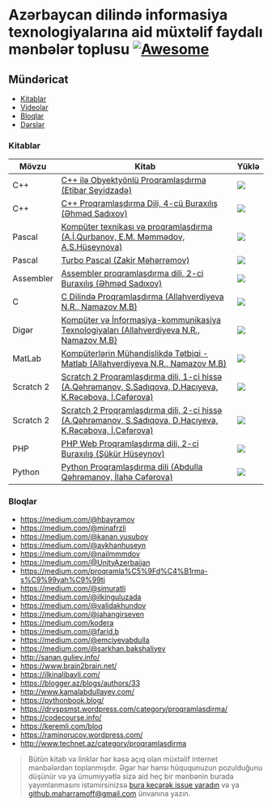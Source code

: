 # Azərbaycan dilində informasiya texnologiyalarına aid müxtəlif faydalı mənbələr toplusu [![Awesome](https://cdn.rawgit.com/sindresorhus/awesome/d7305f38d29fed78fa85652e3a63e154dd8e8829/media/badge.svg)](https://github.com/sindresorhus/awesome)


Mündəricat
-----------------

- [Kitablar](#kitablar)
- [Videolar](#videolar)
- [Bloqlar](#bloqlar)
- [Dərslər](#dərslər)

### Kitablar
Mövzu|Kitab|Yüklə
--|--|--
C++|[C++ ilə Obyektyönlü Proqramlaşdırma (Etibar Seyidzadə)](src/books/C++%20ilə%20Obyektyönlü%20Proqramlaşdırma.pdf)|<a href="https://github.com/Maharramoff/it-menbeler/raw/master/src/books/C++%20il%C9%99%20Obyekty%C3%B6nl%C3%BC%20Proqramla%C5%9Fd%C4%B1rma.pdf"><img src="https://img.shields.io/badge/PDF-Y%C3%9CKL%C6%8F-255%2C%20202%2C%2053" valign="middle"></a>
C++|[C++ Proqramlaşdırma Dili, 4-cü Buraxılış (Əhməd Sadıxov)](src/books/C++%20Proqramlaşdırma%20Dili,%204-cü%20buraxılış.pdf)|<a href="https://github.com/Maharramoff/it-menbeler/raw/master/src/books/C++%20Proqramlaşdırma%20Dili,%204-cü%20buraxılış.pdf"><img src="https://img.shields.io/badge/PDF-Y%C3%9CKL%C6%8F-255%2C%20202%2C%2053" valign="middle"></a>
Pascal|[Kompüter texnikası və proqramlaşdırma (A.İ.Qurbanov, E.M. Məmmədov, A.S.Hüseynova)](src/books/Kompüter%20texnikası%20və%20proqramlaşdırma.pdf)|<a href="https://github.com/Maharramoff/it-menbeler/raw/master/src/books/Kompüter%20texnikası%20və%20proqramlaşdırma.pdf"><img src="https://img.shields.io/badge/PDF-Y%C3%9CKL%C6%8F-255%2C%20202%2C%2053" valign="middle"></a>
Pascal|[Turbo Pascal (Zakir Məhərrəmov)](src/books/Turbo%20Pascal.pdf)|<a href="https://github.com/Maharramoff/it-menbeler/raw/master/src/books/Turbo%20Pascal.pdf"><img src="https://img.shields.io/badge/PDF-Y%C3%9CKL%C6%8F-255%2C%20202%2C%2053" valign="middle"></a>
Assembler|[Assembler proqramlaşdırma dili, 2-ci Buraxılış (Əhməd Sadıxov)](src/books/Assembler%20proqramlaşdırma%20dili.pdf)|<a href="https://github.com/Maharramoff/it-menbeler/raw/master/src/books/Assembler%20proqramlaşdırma%20dili.pdf"><img src="https://img.shields.io/badge/PDF-Y%C3%9CKL%C6%8F-255%2C%20202%2C%2053" valign="middle"></a>
C|[C Dilində Proqramlaşdırma (Allahverdiyeva N.R., Namazov M.B)](src/books/C%20Dilində%20Proqramlaşdırma.pdf)|<a href="https://github.com/Maharramoff/it-menbeler/raw/master/src/books/C%20Dilində%20Proqramlaşdırma.pdf"><img src="https://img.shields.io/badge/PDF-Y%C3%9CKL%C6%8F-255%2C%20202%2C%2053" valign="middle"></a>
Digər|[Kompüter və İnformasiya-kommunikasiya Texnologiyaları (Allahverdiyeva N.R., Namazov M.B)](src/books/Kompüter%20və%20İnformasiya-kommunikasiya%20Texnologiyaları.pdf)|<a href="https://github.com/Maharramoff/it-menbeler/raw/master/src/books/Kompüter%20və%20İnformasiya-kommunikasiya%20Texnologiyaları.pdf"><img src="https://img.shields.io/badge/PDF-Y%C3%9CKL%C6%8F-255%2C%20202%2C%2053" valign="middle"></a>
MatLab|[Kompüterlərin Mühəndislikdə Tətbiqi - Matlab (Allahverdiyeva N.R., Namazov M.B)](src/books/Kompüterlərin%20Mühəndislikdə%20Tətbiqi%20-%20Matlab.pdf)|<a href="https://github.com/Maharramoff/it-menbeler/raw/master/src/books/Kompüterlərin%20Mühəndislikdə%20Tətbiqi%20-%20Matlab.pdf"><img src="https://img.shields.io/badge/PDF-Y%C3%9CKL%C6%8F-255%2C%20202%2C%2053" valign="middle"></a>
Scratch 2|[Scratch 2 Proqramlaşdırma dili, 1-ci hissə (A.Qəhrəmanov, S.Sadıqova, D.Hacıyeva, K.Rəcəbova, İ.Cəfərova)](src/books/Scratch%202.0%20Proqramlaşdırma%20Dili,%201-ci%20Hissə.pdf)|<a href="https://github.com/Maharramoff/it-menbeler/raw/master/src/books/Scratch%202.0%20Proqramlaşdırma%20Dili,%201-ci%20Hissə.pdf"><img src="https://img.shields.io/badge/PDF-Y%C3%9CKL%C6%8F-255%2C%20202%2C%2053" valign="middle"></a>
Scratch 2|[Scratch 2 Proqramlaşdırma dili, 2-ci hissə (A.Qəhrəmanov, S.Sadıqova, D.Hacıyeva, K.Rəcəbova, İ.Cəfərova)](src/books/Scratch%202.0%20Proqramlaşdırma%20Dili,%202-ci%20Hissə.pdf)|<a href="https://github.com/Maharramoff/it-menbeler/raw/master/src/books/Scratch%202.0%20Proqramlaşdırma%20Dili,%202-ci%20Hissə.pdf"><img src="https://img.shields.io/badge/PDF-Y%C3%9CKL%C6%8F-255%2C%20202%2C%2053" valign="middle"></a>
PHP|[PHP Web Proqramlaşdırma dili, 2-ci Buraxılış (Şükür Hüseynov)](src/books/PHP%20Web%20Proqramlaşdırma%20dili,%202-ci%20Buraxılış.pdf)|<a href="https://github.com/Maharramoff/it-menbeler/raw/master/src/books/PHP%20Web%20Proqramlaşdırma%20dili,%202-ci%20Buraxılış.pdf"><img src="https://img.shields.io/badge/PDF-Y%C3%9CKL%C6%8F-255%2C%20202%2C%2053" valign="middle"></a>
Python|[Python Proqramlaşdırma dili (Abdulla Qəhrəmanov, İlahə Cəfərova)](src/books/Python%20Proqramlaşdırma%20Dili.pdf)|<a href="https://github.com/Maharramoff/it-menbeler/raw/master/src/books/Python%20Proqramlaşdırma%20Dili.pdf"><img src="https://img.shields.io/badge/PDF-Y%C3%9CKL%C6%8F-255%2C%20202%2C%2053" valign="middle"></a>

### Bloqlar
- https://medium.com/@hbayramov
- https://medium.com/@minafrzli
- https://medium.com/@kanan.yusubov
- https://medium.com/@aykhanhuseyn
- https://medium.com/@nailmmmdov
- https://medium.com/@UnityAzerbaijan
- https://medium.com/proqramla%C5%9Fd%C4%B1rma-s%C9%99yah%C9%99ti
- https://medium.com/@simuratli
- https://medium.com/@ilkinguluzada
- https://medium.com/@validakhundov
- https://medium.com/@jahangirseven
- https://medium.com/kodera
- https://medium.com/@farid.b
- https://medium.com/@emciyevabdulla
- https://medium.com/@sarkhan.bakshaliyev
- http://sanan.guliev.info/
- https://www.brain2brain.net/
- https://ilkinalibayli.com/
- https://blogger.az/blogs/authors/33
- http://www.kamalabdullayev.com/
- https://pythonbook.blog/
- https://drvspsmst.wordpress.com/category/proqramlasdirma/
- https://codecourse.info/
- https://keremli.com/bloq
- https://raminorucov.wordpress.com/
- http://www.technet.az/category/proqramlasdirma


> Bütün kitab və linklər hər kəsə açıq olan müxtəlif internet mənbələrdən toplanmışdır. Əgər hər hansı hüququnuzun pozulduğunu düşünür və ya ümumiyyətlə sizə aid heç bir mənbənin burada yayımlanmasını istəmirsinizsə [bura keçərək issue yaradın](https://github.com/Maharramoff/it-menbeler/issues/new) və ya github.maharramoff@gmail.com ünvanına yazın.
>
